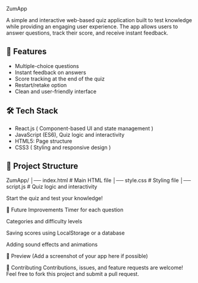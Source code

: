 ZumApp

A simple and interactive web-based quiz application built to test knowledge while providing an engaging user experience.
The app allows users to answer questions, track their score, and receive instant feedback.  

## 🚀 Features  
-  Multiple-choice questions  
-  Instant feedback on answers  
-  Score tracking at the end of the quiz  
-  Restart/retake option  
-  Clean and user-friendly interface  

## 🛠️ Tech Stack  
- React.js ( Component-based UI and state management )
- JavaScript (ES6),  Quiz logic and interactivity  
- HTML5: Page structure  
- CSS3 ( Styling and responsive design )



## 📂 Project Structure  
ZumApp/
│── index.html # Main HTML file
│── style.css # Styling file
│── script.js # Quiz logic and interactivity


Start the quiz and test your knowledge!

🎯 Future Improvements
Timer for each question

Categories and difficulty levels

Saving scores using LocalStorage or a database

Adding sound effects and animations

📸 Preview
(Add a screenshot of your app here if possible)

🤝 Contributing
Contributions, issues, and feature requests are welcome! Feel free to fork this project and submit a pull request.
